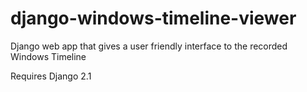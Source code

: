 # django-windows-timeline-viewer
Django web app that gives a user friendly interface to the recorded Windows Timeline

Requires Django 2.1
